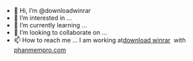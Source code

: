 - 👋 Hi, I’m @downloadwinrar
- 👀 I’m interested in ...
- 🌱 I’m currently learning ...
- 💞️ I’m looking to collaborate on ...
- 📫 How to reach me ...
I am working at<a href="https://phanmempro.com/winrar-full-crack/">download winrar</a>&nbsp; with <a href="https://phanmempro.com/">phanmempro.com</a>
